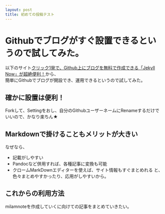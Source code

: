 ```yaml
---
layout: post
title: 初めての投稿テスト
---
```


# Githubでブログがすぐ設置できるというので試してみた。
以下のサイト[クリック1発で、Github上にブログを無料で作成できる「Jekyll Now」が超絶便利！](http://plus.appgiga.jp/masatolan/2015/01/13/55047/)から、  
簡単にGithubでブログが開設でき、運用できるというので試してみた。

## 確かに設置は便利！
Forkして、Settingをおし、自分のGithubユーザーネームにRenameするだけでいいので、かなり楽ちん★ 

## Markdownで掛けることもメリットが大きい
なぜなら、
* 記載がしやすい
* Pandocなど併用すれば、各種記事に変換も可能
* クロームMarkDownエディターを使えば、サイト情報もすぐまとめれる
と、色々まとめやすかったり、応用がしやすいから。

## これからの利用方法
milamnoteを作成していくに向けての記事をまとめていきたい。
